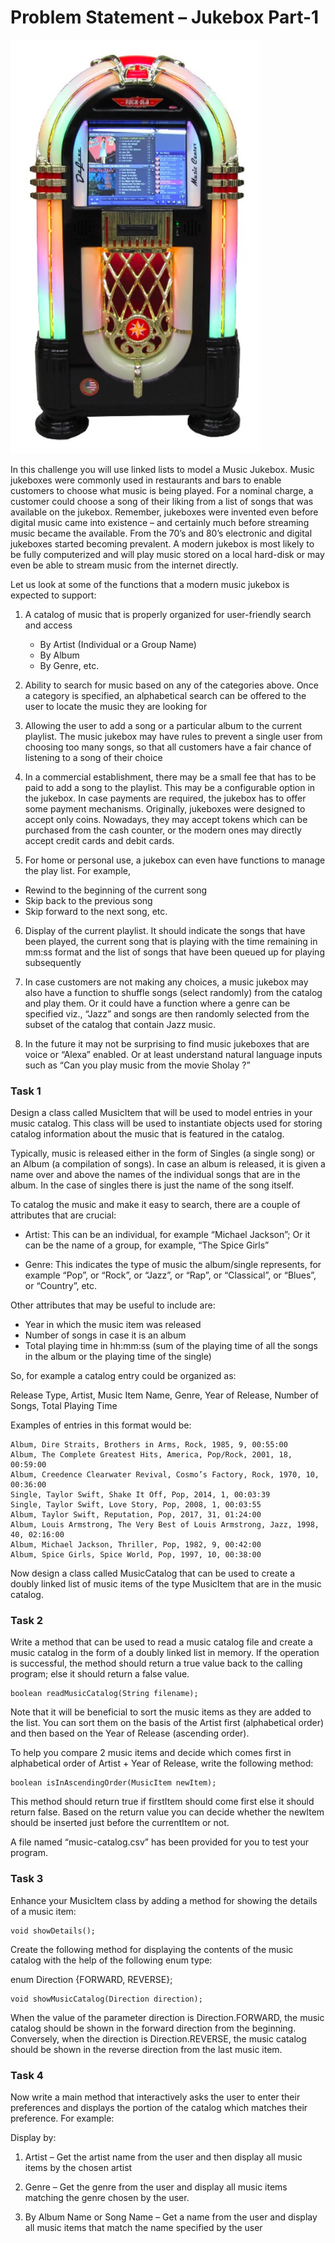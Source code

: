 # Problem Statement – Jukebox Part-1

<img src="img/jukebox.png" align="centre" width="400"/>

In this challenge you will use linked lists to model a Music Jukebox. Music jukeboxes were commonly used in restaurants and bars to enable customers to choose what music is being played. For a nominal charge, a customer could choose a song of their liking from a list of songs that was available on the jukebox. Remember, jukeboxes were invented even before digital music came into existence – and certainly much before streaming music became the available. From the 70’s and 80’s electronic and digital jukeboxes started becoming prevalent. A modern jukebox is most likely to be fully computerized and will play music stored on a local hard-disk or may even be able to stream music from the internet directly.

Let us look at some of the functions that a modern music jukebox is expected to support:

1.	A catalog of music that is properly organized for user-friendly search and access
    -	By Artist (Individual or a Group Name)
    -	By Album
    -	By Genre, etc.


2.	Ability to search for music based on any of the categories above. Once a category is specified, an alphabetical search can be offered to the user to locate the music they are looking for

3.	Allowing the user to add a song or a particular album to the current playlist. The music jukebox may have rules to prevent a single user from choosing too many songs, so that all customers have a fair chance of listening to a song of their choice

4.	In a commercial establishment, there may be a small fee that has to be paid to add a song to the playlist. This may be a configurable option in the jukebox. In case payments are required, the jukebox has to offer some payment mechanisms. Originally, jukeboxes were designed to accept only coins. Nowadays, they may accept tokens which can be purchased from the cash counter, or the modern ones may directly accept credit cards and debit cards.

5.	For home or personal use, a jukebox can even have functions to manage the play list. For example, 

-	Rewind to the beginning of the current song
-	Skip back to the previous song
-	Skip forward to the next song, etc.

6.	Display of the current playlist. It should indicate the songs that have been played, the current song that is playing with the time remaining in mm:ss format and the list of songs that have been queued up for playing subsequently

7.	In case customers are not making any choices, a music jukebox may also have a function to shuffle songs (select randomly) from the catalog and play them. Or it could have a function where a genre can be specified viz., “Jazz” and songs are then randomly selected from the subset of the catalog that contain Jazz music.

8.	In the future it may not be surprising to find music jukeboxes that are voice or “Alexa” enabled. Or at least understand natural language inputs such as “Can you play music from the movie Sholay ?” 

### Task 1

Design a class called MusicItem that will be used to model entries in your music catalog. This class will be used to instantiate objects used for storing catalog information about the music that is featured in the catalog. 

Typically, music is released either in the form of Singles (a single song) or an Album (a compilation of songs). In case an album is released, it is given a name over and above the names of the individual songs that are in the album. In the case of singles there is just the name of the song itself.

To catalog the music and make it easy to search, there are a couple of attributes that are crucial:

-	Artist: This can be an individual, for example “Michael Jackson”; Or it can be the name of a group, for example, “The Spice Girls”

-	Genre: This indicates the type of music the album/single represents, for example “Pop”, or “Rock”, or “Jazz”, or “Rap”, or “Classical”, or “Blues”, or “Country”, etc.

Other attributes that may be useful to include are:

-	Year in which the music item was released
-	Number of songs in case it is an album
-	Total playing time in hh:mm:ss (sum of the playing time of all the songs in the album or the playing time of the single)

So, for example a catalog entry could be organized as:

Release Type, Artist, Music Item Name, Genre, Year of Release, Number of Songs, Total Playing Time

Examples of entries in this format would be:

```
Album, Dire Straits, Brothers in Arms, Rock, 1985, 9, 00:55:00
Album, The Complete Greatest Hits, America, Pop/Rock, 2001, 18, 00:59:00
Album, Creedence Clearwater Revival, Cosmo’s Factory, Rock, 1970, 10, 00:36:00
Single, Taylor Swift, Shake It Off, Pop, 2014, 1, 00:03:39
Single, Taylor Swift, Love Story, Pop, 2008, 1, 00:03:55
Album, Taylor Swift, Reputation, Pop, 2017, 31, 01:24:00
Album, Louis Armstrong, The Very Best of Louis Armstrong, Jazz, 1998, 40, 02:16:00
Album, Michael Jackson, Thriller, Pop, 1982, 9, 00:42:00
Album, Spice Girls, Spice World, Pop, 1997, 10, 00:38:00
```
Now design a class called MusicCatalog that can be used to create a doubly linked list of music items of the type MusicItem that are in the music catalog.

### Task 2

Write a method that can be used to read a music catalog file and create a music catalog in the form of a doubly linked list in memory. If the operation is successful, the method should return a true value back to the calling program; else it should return a false value. 

    boolean readMusicCatalog(String filename);

Note that it will be beneficial to sort the music items as they are added to the list. You can sort them on the basis of the Artist first (alphabetical order) and then based on the Year of Release (ascending order).

To help you compare 2 music items and decide which comes first in alphabetical order of Artist + Year of Release, write the following method:

	boolean isInAscendingOrder(MusicItem newItem);

This method should return true if firstItem should come first else it should return false. Based on the return value you can decide whether the newItem should be inserted just before the currentItem or not.

A file named “music-catalog.csv” has been provided for you to test your program. 

### Task 3

Enhance your MusicItem class by adding a method for showing the details of a music item:

	void showDetails();


Create the following method for displaying the contents of the music catalog with the help of the following enum type:

enum Direction {FORWARD, REVERSE};

	void showMusicCatalog(Direction direction);

When the value of the parameter direction is Direction.FORWARD, the music catalog should be shown in the forward direction from the beginning. Conversely, when the direction is Direction.REVERSE, the music catalog should be shown in the reverse direction from the last music item.


### Task 4 

Now write a main method that interactively asks the user to enter their preferences and displays the portion of the catalog which matches their preference. For example:

 Display by:

1.	Artist – Get the artist name from the user and then display all music items by the chosen artist

2.	Genre – Get the genre from the user and display all music items matching the genre chosen by the user. 

3.	By Album Name or Song Name – Get a name from the user and display all music items that match the name specified by the user

